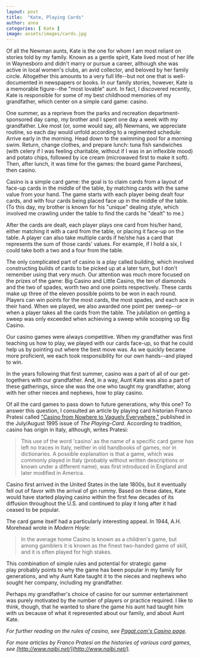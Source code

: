 ```yaml
---
layout: post
title:  "Kate, Playing Cards"
author: anna
categories: [ Kate ]
image: assets/images/cards.jpg
---
```

Of all the Newman aunts, Kate is the one for whom I am most reliant on stories told by my family. Known as a gentle spirit, Kate lived most of her life in Waynesboro and didn't marry or pursue a career, although she was active in local women's clubs, an avid collector, and beloved by her family circle. Altogether this amounts to a very full life--but not one that is well-documented in newspapers or books. In our family stories, however, Kate is a memorable figure--the "most lovable" aunt. In fact, I discovered recently, Kate is responsible for some of my best childhood memories of my grandfather, which center on a simple card game: casino.

One summer, as a reprieve from the parks and recreation department-sponsored day camp, my brother and I spent one day a week with my grandfather. Like most (or, some would say, all) Newmans, we appreciate routine, so each day would unfold according to a regimented schedule: Arrive early in the morning. Head down to the swimming pool for a morning swim. Return, change clothes, and prepare lunch: tuna fish sandwiches (with celery if I was feeling charitable, without if I was in an inflexible mood) and potato chips, followed by ice cream (microwaved first to make it soft). Then, after lunch, it was time for the games: the board game Parcheesi, then casino.

Casino is a simple card game: the goal is to claim cards from a layout of face-up cards in the middle of the table, by matching cards with the same value from your hand. The game starts with each player being dealt four cards, and with four cards being placed face up in the middle of the table. (To this day, my brother is known for his "unique" dealing style, which involved me crawling under the table to find the cards he "dealt" to me.)

After the cards are dealt, each player plays one card from his/her hand, either matching it with a card from the table, or placing it face-up on the table. A player can also take multiple cards if he/she has a card that represents the sum of those cards' values. For example, if I hold a six, I could take both a two and a four from the table.

The only complicated part of casino is a play called building, which involved constructing builds of cards to be picked up at a later turn, but I don't remember using that very much. Our attention was much more focused on the prizes of the game: Big Casino and Little Casino, the ten of diamonds and the two of spades, worth two and one points respectively. These cards make up three of the eleven possible points to be won in each round. Players can win points for the most cards, the most spades, and each ace in their hand. When we played, we also awarded one point per sweep--or when a player takes all the cards from the table. The jubilation on getting a sweep was only exceeded when achieving a sweep while scooping up Big Casino.

Our casino games were always competitive. When my grandfather was first teaching us how to play, we played with our cards face-up, so that he could help us by pointing out where the best move was. As we quickly became more proficient, we each took responsibility for our own hands--and played to win.

In the years following that first summer, casino was a part of all of our get-togethers with our grandfather. And, in a way, Aunt Kate was also a part of these gatherings, since she was the one who taught my grandfather, along with her other nieces and nephews, how to play casino.

Of all the card games to pass down to future generations, why this one? To answer this question, I consulted an article by playing card historian Franco Pratesi called ["Casino from Nowhere to Vaguely Everywhere,"](http://www.naibi.net/A/57-CASINO%20-Z.pdf) published in the July/August 1995 issue of *The Playing-Card*. According to tradition, casino has origin in Italy, although, writes Pratesi:

>This use of the word 'casino' as the name of a specific card game has left no traces in Italy, neither in old handbooks of games, nor in dictionaries. A possible explanation is that a game, which was commonly played in Italy (probably without written descriptions or known under a different name), was first introduced in England and later modified in America.

Casino first arrived in the United States in the late 1800s, but it eventually fell out of favor with the arrival of gin rummy. Based on these dates, Kate would have started playing casino within the first few decades of its diffusion throughout the U.S. and continued to play it long after it had ceased to be popular.

The card game itself had a particularly interesting appeal. In 1944, A.H. Morehead wrote in *Modern Hoyle*:

>In the average home Casino is known as a children's game, but among gamblers it is known as the finest two-handed game of skill, and it is often played for high stakes.

This combination of simple rules and potential for strategic game play probably points to why the game has been popular in my family for generations, and why Aunt Kate taught it to the nieces and nephews who sought her company, including my grandfather.

Perhaps my grandfather's choice of casino for our summer entertainment was purely motivated by the number of players or practice required. I like to think, though, that he wanted to share the game his aunt had taught him with us because of what it represented about our family, and about Aunt Kate.

*For further reading on the rules of casino, see [Pagat.com's Casino page](https://www.pagat.com/fishing/casino.html).*

*For more articles by Franco Pratesi on the histories of various card games, see [http://www.naibi.net/](http://www.naibi.net/).*